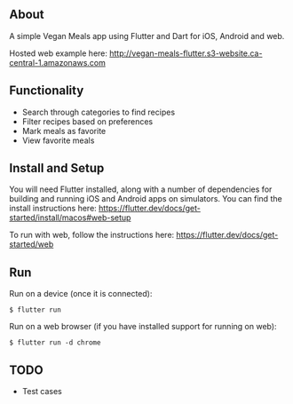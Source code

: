 ## About

A simple Vegan Meals app using Flutter and Dart for iOS, Android and web.

Hosted web example here: http://vegan-meals-flutter.s3-website.ca-central-1.amazonaws.com

## Functionality

- Search through categories to find recipes
- Filter recipes based on preferences
- Mark meals as favorite
- View favorite meals

## Install and Setup

You will need Flutter installed, along with a number of dependencies for building and running iOS and Android apps on simulators. You can find the install instructions here: https://flutter.dev/docs/get-started/install/macos#web-setup

To run with web, follow the instructions here: https://flutter.dev/docs/get-started/web

## Run

Run on a device (once it is connected):

    $ flutter run

Run on a web browser (if you have installed support for running on web):

    $ flutter run -d chrome

## TODO

- Test cases
